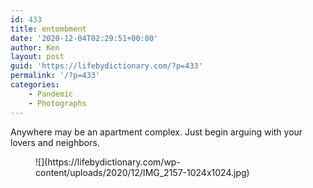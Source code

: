 ```yaml
---
id: 433
title: entombment
date: '2020-12-04T02:29:51+00:00'
author: Ken
layout: post
guid: 'https://lifebydictionary.com/?p=433'
permalink: '/?p=433'
categories:
    - Pandemic
    - Photographs
---
```


Anywhere may be an apartment complex. Just begin arguing with your lovers and neighbors.

<figure class="wp-block-image size-large">![](https://lifebydictionary.com/wp-content/uploads/2020/12/IMG_2157-1024x1024.jpg)</figure>
